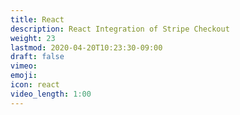 ```yaml
---
title: React
description: React Integration of Stripe Checkout
weight: 23
lastmod: 2020-04-20T10:23:30-09:00
draft: false
vimeo: 
emoji: 
icon: react
video_length: 1:00
---
```

